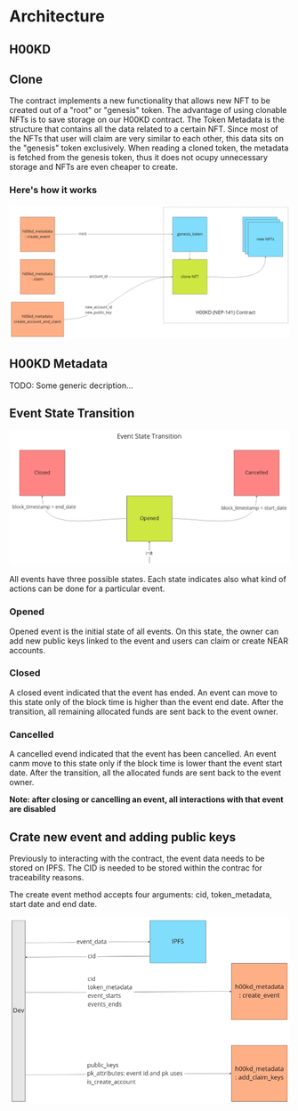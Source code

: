 # Architecture

<!-- Necessary comment to make work below header tag -->

## H00KD

## Clone

The contract implements a new functionality that allows new NFT to be created out of a "root" or "genesis" token. The advantage of using clonable NFTs is to save storage on our H00KD contract. The Token Metadata is the structure that contains all the data related to a certain NFT. Since most of the NFTs that user will claim are very similar to each other, this data sits on the "genesis" token exclusively. When reading a cloned token, the metadata is fetched from the genesis token, thus it does not ocupy unnecessary storage and NFTs are even cheaper to create.

### Here's how it works

![alt text](../static/img/mint_clone_flow.png)

## H00KD Metadata

TODO: Some generic decription...

## Event State Transition

![alt text](../static/img/event_state_transition.png)

All events have three possible states. Each state indicates also what kind of actions can be done for a particular event.

### Opened

Opened event is the initial state of all events. On this state, the owner can add new public keys linked to the event and users can claim or create NEAR accounts.

### Closed

A closed event indicated that the event has ended. An event can move to this state only of the block time is higher than the event end date. After the transition, all remaining allocated funds are sent back to the event owner.

### Cancelled

A cancelled evend indicated that the event has been cancelled. An event canm move to this state only if the block time is lower thant the event start date. After the transition, all the allocated funds are sent back to the event owner.

**Note: after closing or cancelling an event, all interactions with that event are disabled**

## Crate new event and adding public keys

Previously to interacting with the contract, the event data needs to be stored on IPFS. The CID is needed to be stored within the contrac for traceability reasons.

The create event method accepts four arguments: cid, token_metadata, start date and end date.

![alt text](../static/img/create_event_add_keys.png)

